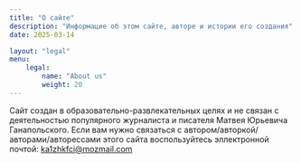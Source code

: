 ```yaml
---
title: "О сайте"
description: "Информацие об этом сайте, авторе и истории его создания"
date: 2025-03-14

layout: "legal"
menu:
    legal:
        name: "About us"
        weight: 20
--- 
```


Сайт создан в образовательно-развлекательных целях и не связан с деятельностью популярного журналиста и писателя Матвея Юрьевича Ганапольского.
Если вам нужно связаться с автором/авторкой/авторами/авторессами этого сайта воспользуйтесь эллектронной почтой: <ka1zhkfci@mozmail.com>

